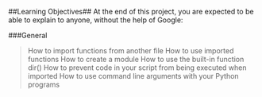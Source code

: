 ##Learning Objectives##
At the end of this project, you are expected to be able to explain to anyone, without the help of Google:

###General 
> How to import functions from another file
> How to use imported functions
> How to create a module
> How to use the built-in function dir()
> How to prevent code in your script from being executed when imported
> How to use command line arguments with your Python programs
